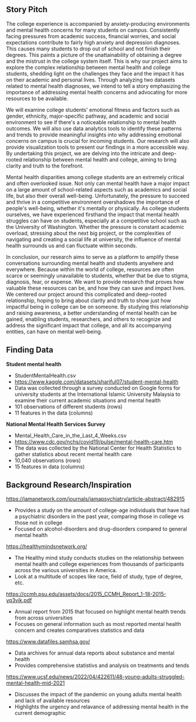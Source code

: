 ## Story Pitch
The college experience is accompanied by anxiety-producing environments and mental health concerns for many students on campus. Consistently facing pressures from academic success, financial worries, and social expectations contribute to fairly high anxiety and depression diagnoses. This causes many students to drop out of school and not finish their degrees. This paints a picture of the unattainability of obtaining a degree and the mistrust in the college system itself. This is why our project aims to explore the complex relationship between mental health and college students, shedding light on the challenges they face and the impact it has on their academic and personal lives. Through analyzing two datasets related to mental health diagnoses, we intend to tell a story emphasizing the importance of addressing mental health concerns and advocating for more resources to be available.

We will examine college students' emotional fitness and factors such as gender, ethnicity, major-specific pathway, and academic and social environment to see if there's a noticeable relationship to mental health outcomes. We will also use data analytics tools to identify these patterns and trends to provide meaningful insights into why addressing emotional concerns on campus is crucial for incoming students. Our research will also provide visualization tools to present our findings in a more accessible way. By undertaking this project, we are delving into the intricate and deep-rooted relationship between mental health and college, aiming to bring clarity and truth to the forefront.

Mental health disparities among college students are an extremely critical and often overlooked issue. Not only can mental health have a major impact on a large amount of school-related aspects such as academics and social life, but also their overall well-being. Unfortunately, the pressure to succeed and thrive in a competitive environment overshadows the importance of people's well-being, whether it's mentally or physically. As college students ourselves, we have experienced firsthand the impact that mental health struggles can have on students, especially at a competitive school such as the University of Washington. Whether the pressure is constant academic overload, stressing about the next big project, or the complexities of navigating and creating a social life at university, the influence of mental health surrounds us and can fluctuate within seconds.

In conclusion, our research aims to serve as a platform to amplify these conversations surrounding mental health and students anywhere and everywhere. Because within the world of college, resources are often scarce or seemingly unavailable to students, whether that be due to stigma, diagnosis, fear, or expense. We want to provide research that proves how valuable these resources can be, and how they can save and impact lives. We centered our project around this complicated and deep-rooted relationship, hoping to bring about clarity and truth to show just how impactful being in college can be on someone. By studying this relationship and raising awareness, a better understanding of mental health can be gained, enabling students, researchers, and others to recognize and address the significant impact that college, and all its accompanying entities, can have on mental well-being.


## Finding Data
**Student mental health**
- StudentMentalHealth.csv
- https://www.kaggle.com/datasets/shariful07/student-mental-health
- Data was collected through a survey conducted on Google forms for university students at the International Islamic University Malaysia to examine their current academic situations and mental health
- 101 observations of different students (rows)
- 11 features in the data (columns)

**National Mental Health Services Survey**
- Mental_Health_Care_in_the_Last_4_Weeks.csv
- https://www.cdc.gov/nchs/covid19/pulse/mental-health-care.htm
- The data was collected by the National Center for Health Statistics to gather statistics about recent mental health care
- 10,040 observations (rows)
- 15 features in data (columns)


## Background Research/Inspiration
https://jamanetwork.com/journals/jamapsychiatry/article-abstract/482915
- Provides a study on the amount of college-age individuals that have had a psychiatric disorders in the past year, comparing those in college vs those not in college
- Focused on alcohol-disorders and drug-disorders compared to general mental health

https://healthymindsnetwork.org/
- The Healthy mind study conducts studies on the relationship between mental health and college experiences from thousands of participants across the various universities in America.
- Look at a multitude of scopes like race, field of study, type of degree, etc. 

https://ccmh.psu.edu/assets/docs/2015_CCMH_Report_1-18-2015-yq3vik.pdf 
- Annual report from 2015 that focused on highlight mental health trends from across universities
- Focuses on general information such as most reported mental health concern and creates comparatives statistics and data

https://www.datafiles.samhsa.gov/ 
- Data archives for annual data reports about substance and mental health 
- Provides comprehensive statistivs and analysis on treatments and tends 

https://www.ucsf.edu/news/2022/04/422611/48-young-adults-struggled-mental-health-mid-2021
- Discusses the impact of the pandemic on young adults mental health and lack of available resources 
- Highlights the urgency and relavance of addressing mental health in the current demographic 
